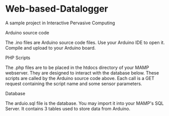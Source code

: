# Web-based-Datalogger
A sample project in Interactive Pervasive Computing

Arduino source code

The .ino files are Arduino source code files. Use your Arduino IDE to open it.
Compile and upload to your Arduino board.

PHP Scripts

The .php files are to be placed in the htdocs directory of your MAMP webserver.
They are designed to interact with the database below. These scripts are called by
the Arduino source code above. Each call is a GET request containing the script name
and some sensor parameters.

Database

The arduio.sql file is the database. You may import it into your MAMP's SQL Server.
It contains 3 tables used to store data from Arduino.
